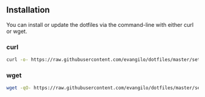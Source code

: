 ## Installation

You can install or update the dotfiles via the command-line with either curl or wget.

### curl

```sh
curl -o- https://raw.githubusercontent.com/evangilo/dotfiles/master/setup.sh | bash
```

### wget

```sh
wget -qO- https://raw.githubusercontent.com/evangilo/dotfiles/master/setup.sh | bash
```

